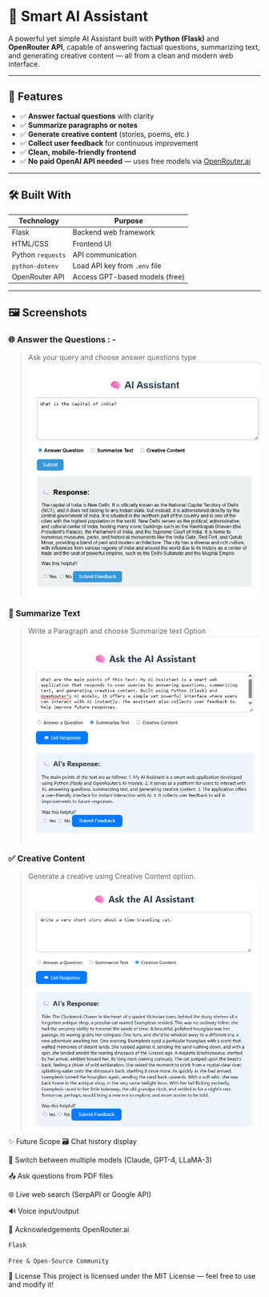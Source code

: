 # 🧠 Smart AI Assistant

A powerful yet simple AI Assistant built with **Python (Flask)** and **OpenRouter API**, capable of answering factual questions, summarizing text, and generating creative content — all from a clean and modern web interface.

---

## 🚀 Features

- ✅ **Answer factual questions** with clarity
- ✅ **Summarize paragraphs or notes**
- ✅ **Generate creative content** (stories, poems, etc.)
- ✅ **Collect user feedback** for continuous improvement
- ✅ **Clean, mobile-friendly frontend**
- ✅ **No paid OpenAI API needed** — uses free models via [OpenRouter.ai](https://openrouter.ai)

---

## 🛠️ Built With

| Technology      | Purpose                         |
|-----------------|----------------------------------|
| Flask           | Backend web framework           |
| HTML/CSS        | Frontend UI                     |
| Python `requests` | API communication             |
| `python-dotenv` | Load API key from `.env` file   |
| OpenRouter API  | Access GPT-based models (free)  |

---

## 🖼 Screenshots

### 🌐 Answer the Questions : - 
> Ask your query and choose answer questions type
![Answer Questions](./screenshots/Answer_Questions.png)

### 🤖 Summarize Text  
> Write a Paragraph and choose Summarize text Option
![Summarize Text](./screenshots/Summarize_Text.png)

### ✅ Creative Content  
> Generate a creative using Creative Content option.  
![Creative Content](./screenshots/Creative_Content.png)


✨ Future Scope
🗃️ Chat history display

🧠 Switch between multiple models (Claude, GPT-4, LLaMA-3)

📤 Ask questions from PDF files

🌐 Live web search (SerpAPI or Google API)

🔊 Voice input/output

🙌 Acknowledgements
    OpenRouter.ai

    Flask

    Free & Open-Source Community

📜 License
    This project is licensed under the MIT License — feel free to use and modify it!



